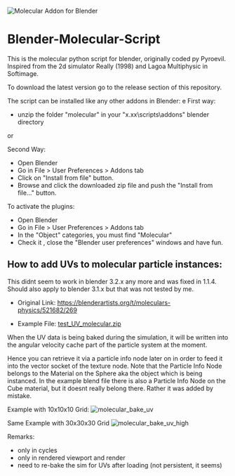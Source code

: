 ![Molecular Addon for Blender](https://github.com/scorpion81/Blender-Molecular-Script/workflows/Molecular%20Addon%20for%20Blender/badge.svg)

Blender-Molecular-Script
========================

This is the molecular python script for blender, originally coded py Pyroevil. Inspired from the 2d simulator Really (1998) and Lagoa Multiphysic in Softimage.

To download the latest version go to the release section of this repository.

The script can be installed like any other addons in Blender: e
First way:
- unzip the folder "molecular" in your "x.xx\scripts\addons" blender directory

or

Second Way:
- Open Blender
- Go in File > User Preferences > Addons tab
- Click on "Install from file" button.
- Browse and click the downloaded zip file and push the "Install from file..." button.

To activate the plugins:
- Open Blender
- Go in File > User Preferences > Addons tab
- In the "Object" categories, you must find "Molecular"
- Check it , close the "Blender user preferences" windows and have fun.


How to add UVs to molecular particle instances:
----------------------------------------------

This didnt seem to work in blender 3.2.x any more and was fixed in 1.1.4.
Should also apply to blender 3.1.x but that was not tested by me.

- Original Link:
https://blenderartists.org/t/moleculars-physics/521682/269

- Example File:
[test_UV_molecular.zip](https://github.com/scorpion81/Blender-Molecular-Script/files/9320719/test_UV_molecular.zip)

When the UV data is being baked during the simulation, it will be written into the angular velocity cache part 
of the particle system at the moment.

Hence you can retrieve it via a particle info node later on in order to feed it into the vector socket of the
texture node. Note that the Particle Info Node belongs to the Material on the Sphere aka the object which is being instanced.
In the example blend file there is also a Particle Info Node on the Cube material, but it doesnt really belong there. Rather
it was added by mistake.

Example with 10x10x10 Grid:
![molecular_bake_uv](https://user-images.githubusercontent.com/1172149/184380338-b07cb5de-4d54-45e0-9fa8-2967f4fb29cc.jpeg)

Same Example with 30x30x30 Grid
![molecular_bake_uv_high](https://user-images.githubusercontent.com/1172149/184380364-9e4a1ff9-8924-4619-9d77-f191950c52e7.jpeg)

Remarks:
- only in cycles
- only in rendered viewport and render
- need to re-bake the sim for UVs after loading (not persistent, it seems)
